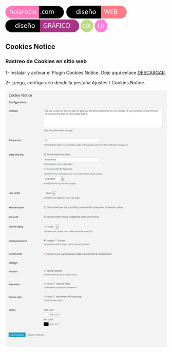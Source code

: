 [![mi-web](https://github.com/rociopenciaroli/elementos/blob/master/svg-2.svg)](http://holarocio.com)
[![diseño-web](https://github.com/rociopenciaroli/elementos/blob/master/web-design.svg)](http://holarocio.com)
[![diseño-grafico](https://github.com/rociopenciaroli/elementos/blob/master/graphic-design.svg)](http://holarocio.com)
[![ux](https://github.com/rociopenciaroli/elementos/blob/master/ux.svg)](http://holarocio.com)
[![ui](https://github.com/rociopenciaroli/elementos/blob/master/ui.svg)](http://holarocio.com)




## Cookies Notice
### Rastreo de Cookies en sitio web

1- Instalar y activar el Plugin Cookies Notice. Dejo aquí enlace [DESCARGAR](https://es.wordpress.org/plugins/cookie-notice/).

2- Luego, configurarlo desde la pestaña Ajustes / Cookies Notice.

![alt text](https://github.com/rociopenciaroli/Rastreo-de-Cookies-Sitio-WEB/blob/master/plugin%20cookie.png)
